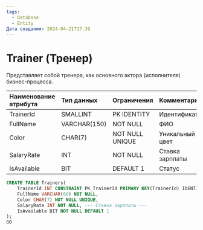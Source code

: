 ```yaml
---
tags:
  - Database
  - Entity
Дата создания: 2024-04-21T17:39
---
```

# Trainer (Тренер)
Представляет собой тренера, как основного актора (исполнителя) бизнес-процесса.

| Наименование атрибута | Тип данных   | Ограничения     | Комментарий     |
| :-------------------- | :----------- | :-------------- | :-------------- |
| TrainerId             | SMALLINT     | PK IDENTITY     | Идентификатор   |
| FullName              | VARCHAR(150) | NOT NULL        | ФИО             |
| Color                 | CHAR(7)      | NOT NULL UNIQUE | Уникальный цвет |
| SalaryRate            | INT          | NOT NULL        | Ставка зарплаты |
| IsAvailable           | BIT          | DEFAULT 1       | Статус          |
```sql
CREATE TABLE Trainers(
	TrainerId INT CONSTRAINT PK_TrainerId PRIMARY KEY(TrainerId) IDENTITY,
	FullName VARCHAR(60) NOT NULL,
	Color CHAR(7) NOT NULL UNIQUE,
	SalaryRate INT NOT NULL, --- Ставка зарплаты ---
	IsAvailable BIT NOT NULL DEFAULT 1
);
GO
```